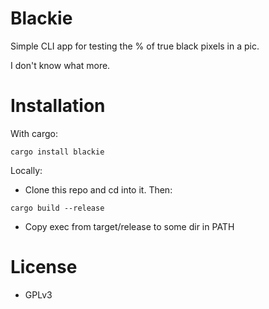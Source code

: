 # Blackie
Simple CLI app for testing the % of true black pixels in a pic.

I don't know what more.

# Installation
With cargo:
```
cargo install blackie
```

Locally:
* Clone this repo and cd into it. Then:
```
cargo build --release
```
* Copy exec from target/release to some dir in PATH

# License
* GPLv3
